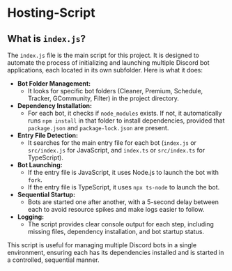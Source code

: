 # Hosting-Script

## What is `index.js`?

The `index.js` file is the main script for this project. It is designed to automate the process of initializing and launching multiple Discord bot applications, each located in its own subfolder. Here is what it does:

- **Bot Folder Management:**
	- It looks for specific bot folders (Cleaner, Premium, Schedule, Tracker, GCommunity, Filter) in the project directory.
- **Dependency Installation:**
	- For each bot, it checks if `node_modules` exists. If not, it automatically runs `npm install` in that folder to install dependencies, provided that `package.json` and `package-lock.json` are present.
- **Entry File Detection:**
	- It searches for the main entry file for each bot (`index.js` or `src/index.js` for JavaScript, and `index.ts` or `src/index.ts` for TypeScript).
- **Bot Launching:**
	- If the entry file is JavaScript, it uses Node.js to launch the bot with `fork`.
	- If the entry file is TypeScript, it uses `npx ts-node` to launch the bot.
- **Sequential Startup:**
	- Bots are started one after another, with a 5-second delay between each to avoid resource spikes and make logs easier to follow.
- **Logging:**
	- The script provides clear console output for each step, including missing files, dependency installation, and bot startup status.

This script is useful for managing multiple Discord bots in a single environment, ensuring each has its dependencies installed and is started in a controlled, sequential manner.

